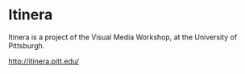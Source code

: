 # Itinera

Itinera is a project of the Visual Media Workshop, at the University of Pittsburgh.

http://itinera.pitt.edu/

